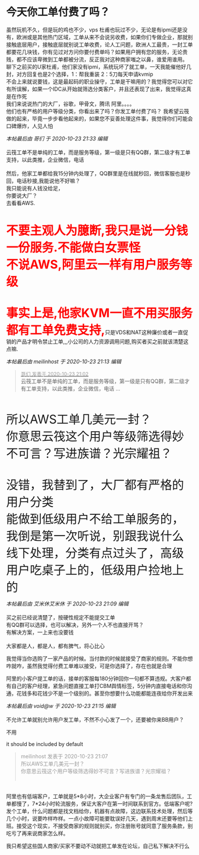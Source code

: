 # 今天你工单付费了吗？


虽然玩机不久，但是玩的鸡也不少，vps 杜甫也玩过不少，无论是有ipmi还是没有，欧洲或是其他热门区域，工单从来不会说另收费，如果你们专做企业，那就别接触底层用户，接触底层就别说工单收费，论人工问题，欧洲人工最贵，一封工单都要花几块钱，你有见过对方问你要付费单吗？如果用户拥有您的服务，无论贵贱，都不应该卑微到工单都被分流，反正我对这种商家嗤之以鼻，谁爱用谁用。<br />
聊下之前买的U家杜甫，他们家没有ipmi，系统玩坏了就工单，一天我能催他好几封，对方回复也是2个选择，1：帮我重装 2：5刀每天申请kvmip<br />
不会上来就说要钱，这是最起码的职业操守，工单是干嘛用的？我觉得您可以对它有所误解，如果一个IDC从开始就筛选分类客户，并且还表现了出来，我觉得这真是在作死<br />
我们来说说热门的大厂，谷歌，甲骨文，腾讯 阿里。。。。<br />
他们也有严格的用户等级分类，你看出来了吗？你发工单付费了吗？ 我希望云筏做的起来，毕竟一步步看他起来的，如果您不妥善处理这件事，我觉得你们可能会口碑爆炸，人见人怕

<i class="pstatus"> 本帖最后由 哥们 于 2020-10-23 21:33 编辑 </i><br />
<br />
云筏工单不是单纯的工单，而是服务等级，第一级是只有QQ群，第二级才有工单支持，以此类推，企业微信，电话<br />
<br />
然后，他家工单都给我15分钟内处理了，QQ群里是在线就秒回，微信客服也是秒回，电话秒接,我能说他不好嘛？<br />
我只能说有人钱没给足，<br />
你要说大厂？<br />
去看看AWS.<br />
<strong><font size="6"><font color="Red"><br />
不要主观人为臆断,我只是说一分钱一份服务.不能做白女票怪<br />
不说AWS,阿里云一样有用户服务等级<br />
<br />
事实上是,他家KVM一直不用买服务都有工单免费支持,</font></font></strong>只是VDS和NAT这种廉价或者一直促销的产品才明令禁止工单,,,小公司的人力资源调用问题,购买者买之前就该清楚这点嘛.<img id="aimg_z0qZ8" onclick="zoom(this, this.src, 0, 0, 0)" class="zoom" src="https://cdn.jsdelivr.net/gh/hishis/forum-master/public/images/patch.gif" onmouseover="img_onmouseoverfunc(this)" onload="thumbImg(this)" border="0" alt="" />

<i class="pstatus"> 本帖最后由 meilinhost 于 2020-10-23 21:13 编辑 </i><br />
<div class="quote"><blockquote><font size="2"><a href="https://www.hostloc.com/forum.php?mod=redirect&amp;goto=findpost&amp;pid=9343215&amp;ptid=757769" target="_blank"><font color="#999999">哥们 发表于 2020-10-23 21:02</font></a></font><br />
云筏工单不是单纯的工单，而是服务等级，第一级是只有QQ群，第二级才有工单支持，以此类推，企业微信，电话 ...</blockquote></div><br />
<br />
<font size="6">所以AWS工单几美元一封？<br />
你意思云筏这个用户等级筛选得妙不可言？写进族谱？光宗耀祖？<br />
<br />
没错，我替到了，大厂都有严格的用户分类<br />
能做到低级用户不给工单服务的，我倒是第一次听说，别跟我说什么线下处理，分类有点过头了，高级用户吃桌子上的，低级用户捡地上的<br />
</font>

<i class="pstatus"> 本帖最后由 艾米休艾米休 于 2020-10-23 21:09 编辑 </i><br />
<br />
买之前已经说清楚了，按硬性规定不能提交工单<br />
有QQ群可以选择，也可以解决，另外一个人不也直接开骂？<br />
有解决方案，一上来也没要钱<br />
<br />
大家都是人，都是人，都有脾气，将心比心

我觉得当你选购了一家产品的时候。当付款的时候就接受了商家的规则。不能你想咋就咋，虽然我觉得付费工单难以接受，可是你选择了，存在也就是合理

阿里的小客户提工单的话，接单的客服每180分钟回你一句都不算违规。大客户都有自己的客户经理，紧急问题直接工单打CBM舆情标签，5分钟内直接电话和你沟通，花钱多和花钱少不是一个级别的。甚至你想要什么功能都能连夜给你开发出来

<i class="pstatus"> 本帖最后由 void@w 于 2020-10-23 21:15 编辑 </i><br />
<br />
不允许工单就别允许用户发工单，不然不小心发了一个，还要被你来BB用户？

不用

it should be included by default

<div class="quote"><blockquote><font color="#999999">meilinhost 发表于 2020-10-23 21:07</font><br />
<font color="#999999">所以AWS工单几美元一封？<br />
你意思云筏这个用户等级筛选得妙不可言？写进族谱？光宗耀祖？<br />
<br />
</font></blockquote></div><br />
阿里也有低端客户，工单就是5*8小时，大企业客户有专门的一条龙售后团队，工单都慢了，7*24小时轮流服务，保证大客户在第一时间联系到官方。低端客户呢?发个工单，什么问题都是找文档给你，机器有点故障，这边联系技术处理，然后等几个小时，说要咋样咋样。一点小故障可能要耽误好几天，遇到周末还要等他们上班。接受这个现实，不接受商家的规则就别买，你注册账号就同意了服务条款，别吃亏了再来说商家怎么样。

我只希望这些国人商家/买家不要动不动就把工单发在论坛，自己私下解决不行么
